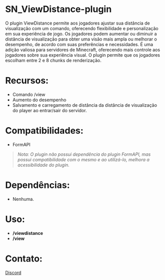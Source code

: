 # SN_ViewDistance-plugin

O plugin ViewDistance permite aos jogadores ajustar sua distância de visualização com um comando, oferecendo flexibilidade e personalização em sua experiência de jogo. Os jogadores podem aumentar ou diminuir a distância de visualização para obter uma visão mais ampla ou melhorar o desempenho, de acordo com suas preferências e necessidades. É uma adição valiosa para servidores de Minecraft, oferecendo mais controle aos jogadores sobre sua experiência visual.
O plugin permite que os jogadores escolham entre 2 e 8 chunks de renderização.

# Recursos:
- Comando /view
- Aumento do desempenho
- Salvamento e carregamento de distância da distância de visualização do player ao entrar/sair do servidor.

# Compatibilidades:
- FormAPI
> *Nota: O plugin não possui dependência do plugin FormAPI, mas possui compatibilidade com o mesmo e ao utilizá-lo, melhora a acessibilidade do plugin.* 


# Dependências:
- Nenhuma.

# Uso:
- **/viewdistance**
- **/view**

# Contato:
[Discord](https://discord.gg/mswtZETUSE)
